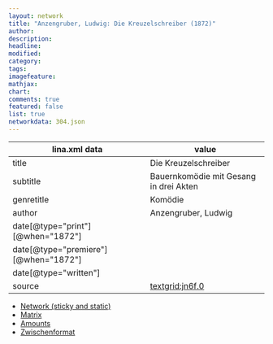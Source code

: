 ```yaml
---
layout: network
title: "Anzengruber, Ludwig: Die Kreuzelschreiber (1872)"
author:
description:
headline:
modified:
category:
tags:
imagefeature: 
mathjax: 
chart: 
comments: true
featured: false
list: true
networkdata: 304.json
---
```

lina.xml data  | value
------------- | -------------
title|Die Kreuzelschreiber
subtitle|Bauernkomödie mit Gesang in drei Akten
genretitle|Komödie
author|Anzengruber, Ludwig
date[@type="print"][@when="1872"]|
date[@type="premiere"][@when="1872"]|
date[@type="written"]|
source|[textgrid:jn6f.0](https://textgridlab.org/1.0/tgcrud-public/rest/textgrid:jn6f.0/data)



* [Network (sticky and static)](/linas/network304)
* [Matrix](/linas/matrix304)
* [Amounts](/linas/amount304)
* [Zwischenformat](/linas/lina304 )
